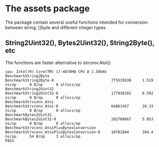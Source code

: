 # The assets package

The package contain several useful functions intended for conversion between string,
[]byte and different integer types.

## String2Uint32(), Bytes2Uint32(), String2Byte(), etc
The functions are faster alternative to strconv.Atoi().

```
cpu: Intel(R) Core(TM) i7-4870HQ CPU @ 2.50GHz
BenchmarkString2Byte
BenchmarkString2Byte-8                        	775535930	  1.519 ns/op	   0 B/op	   0 allocs/op
BenchmarkString2Uint32
BenchmarkString2Uint32-8                      	177936165	  6.592 ns/op	   0 B/op	   0 allocs/op
BenchmarkStrvconv_Atoi
BenchmarkStrvconv_Atoi-8                      	64663167	  18.33 ns/op	   0 B/op	   0 allocs/op
BenchmarkBytes2Uint32
BenchmarkBytes2Uint32-8                       	202709667	  5.853 ns/op	   0 B/op	   0 allocs/op
BenchmarkStrvconv_AtoiPlusBytesConversion
BenchmarkStrvconv_AtoiPlusBytesConversion-8   	10781844	  104.4 ns/op	   54 B/op	   3 allocs/op
PASS
```